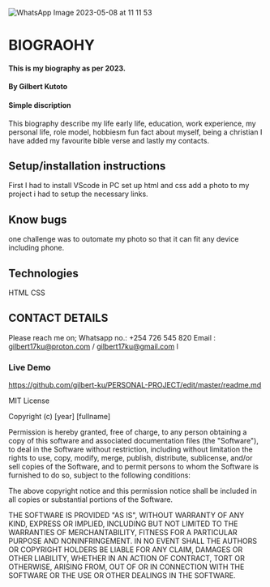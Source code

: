 ![WhatsApp Image 2023-05-08 at 11 11 53](https://user-images.githubusercontent.com/125896467/236772490-d53f6f99-1e53-40fa-9aca-24781e8c9fdd.jpeg)
# BIOGRAOHY

#### This is my biography as per 2023.

#### By Gilbert Kutoto

#### Simple discription
This biography describe my life early life, education, work experience, my personal life, role model, hobbiesm fun fact about myself, being a christian I have added my favourite bible verse and lastly my contacts.

## Setup/installation instructions
First I had to install VScode in PC
set up html and css
add a photo to my project
i had to setup the necessary links.
## Know bugs
one challenge was to outomate my photo so that it can fit any device including phone.

## Technologies
HTML
CSS


## CONTACT DETAILS
Please reach me on;
Whatsapp no.: +254 726 545 820
Email : gilbert17ku@proton.com / gilbert17ku@gmail.com
l

### Live Demo


  
  https://github.com/gilbert-ku/PERSONAL-PROJECT/edit/master/readme.md
 
  MIT License

Copyright (c) [year] [fullname]

Permission is hereby granted, free of charge, to any person obtaining a copy
of this software and associated documentation files (the "Software"), to deal
in the Software without restriction, including without limitation the rights
to use, copy, modify, merge, publish, distribute, sublicense, and/or sell
copies of the Software, and to permit persons to whom the Software is
furnished to do so, subject to the following conditions:

The above copyright notice and this permission notice shall be included in all
copies or substantial portions of the Software.

THE SOFTWARE IS PROVIDED "AS IS", WITHOUT WARRANTY OF ANY KIND, EXPRESS OR
IMPLIED, INCLUDING BUT NOT LIMITED TO THE WARRANTIES OF MERCHANTABILITY,
FITNESS FOR A PARTICULAR PURPOSE AND NONINFRINGEMENT. IN NO EVENT SHALL THE
AUTHORS OR COPYRIGHT HOLDERS BE LIABLE FOR ANY CLAIM, DAMAGES OR OTHER
LIABILITY, WHETHER IN AN ACTION OF CONTRACT, TORT OR OTHERWISE, ARISING FROM,
OUT OF OR IN CONNECTION WITH THE SOFTWARE OR THE USE OR OTHER DEALINGS IN THE
SOFTWARE.
  
  
 
